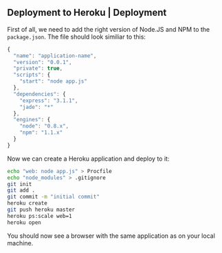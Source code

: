 ## Deployment to Heroku | Deployment

First of all, we need to add the right version of Node.JS and NPM to the `package.json`. The file should look similiar to this:

```js
{
  "name": "application-name",
  "version": "0.0.1",
  "private": true,
  "scripts": {
    "start": "node app.js"
  },
  "dependencies": {
    "express": "3.1.1",
    "jade": "*"
  },
  "engines": {
    "node": "0.8.x",
    "npm": "1.1.x"
  }
}
```

Now we can create a Heroku application and deploy to it:

```bash
echo "web: node app.js" > Procfile
echo "node_modules" > .gitignore
git init
git add .
git commit -m "initial commit"
heroku create
git push heroku master
heroku ps:scale web=1
heroku open
```

You should now see a browser with the same application as on your local machine.
